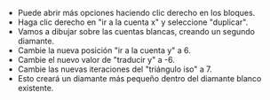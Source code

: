 - Puede abrir más opciones haciendo clic derecho en los bloques.
- Haga clic derecho en "ir a la cuenta x" y seleccione "duplicar".
- Vamos a dibujar sobre las cuentas blancas, creando un segundo diamante.
- Cambie la nueva posición "ir a la cuenta y" a 6.
- Cambie el nuevo valor de "traducir y" a -6.
- Cambie las nuevas iteraciones del "triángulo iso" a 7.
- Esto creará un diamante más pequeño dentro del diamante blanco existente.
